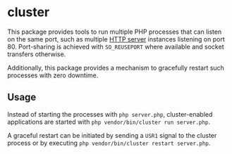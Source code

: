# cluster

This package provides tools to run multiple PHP processes that can listen on the same port, such as multiple [HTTP server](https://github.com/amphp/http-server) instances listening on port 80. Port-sharing is achieved with `SO_REUSEPORT` where available and socket transfers otherwise.

Additionally, this package provides a mechanism to gracefully restart such processes with zero downtime.

## Usage

Instead of starting the processes with `php server.php`, cluster-enabled applications are started with `php vendor/bin/cluster run server.php`.

A graceful restart can be initiated by sending a `USR1` signal to the cluster process or by executing `php vendor/bin/cluster restart server.php`.
